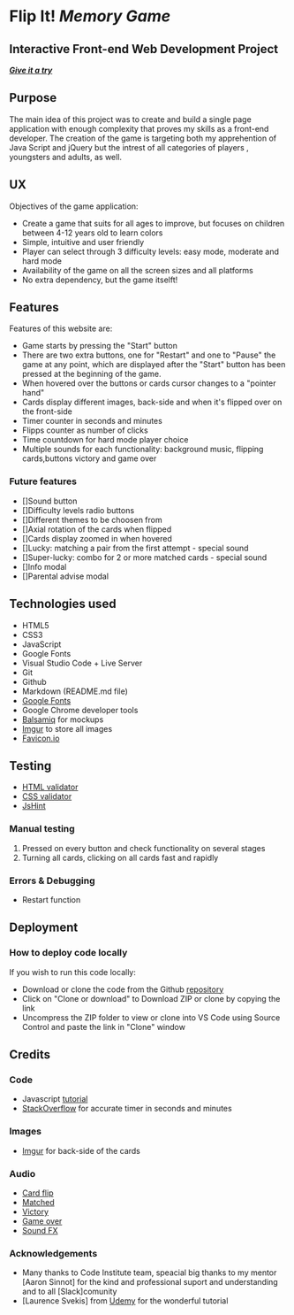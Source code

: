 # **Flip It!** *Memory Game*
## Interactive Front-end Web Development Project

***[Give it a try](https://morphy80.github.io/Memory-Game/)***

## Purpose
The main idea of this project was to create and build a single page application with enough complexity that proves my skills as a front-end developer. The creation of the game is targeting both my apprehention of Java Script and jQuery but the intrest of all categories of players , youngsters and adults, as well.

## UX 
Objectives of the game application: 

* Create a game that suits for all ages to improve, but focuses on children between 4-12 years old to learn colors
* Simple, intuitive and user friendly
* Player can select through 3 difficulty levels: easy mode, moderate and hard mode
* Availability of the game on all the screen sizes and all platforms
* No extra dependency, but the game itselft!

## Features
Features of this website are:
* Game starts by pressing the "Start" button
* There are two extra buttons, one for "Restart" and one to "Pause" the game at any point, which are displayed after the "Start" button has been pressed at the beginning of the game.
* When hovered over the buttons or cards cursor changes to a "pointer hand" 
* Cards display different images, back-side and when it's flipped over on the front-side
* Timer counter in seconds and minutes 
* Flipps counter as number of clicks
* Time countdown for hard mode player choice
* Multiple sounds for each functionality: background music, flipping cards,buttons victory and game over 

###  Future features
- []Sound button
- []Difficulty levels radio buttons
- []Different themes to be choosen from 
- []Axial rotation of the cards when flipped
- []Cards display zoomed in when hovered
- []Lucky: matching a pair from the first attempt - special sound
- []Super-lucky: combo for 2 or more matched cards - special sound
- []Info modal
- []Parental advise modal

## Technologies used
* HTML5
* CSS3
* JavaScript
* Google Fonts
* Visual Studio Code + Live Server
* Git
* Github
* Markdown (README.md file)
* [Google Fonts](https://fonts.google.com)
* Google Chrome developer tools
* [Balsamiq](https://balsamiq.com/wireframes/) for mockups
* [Imgur](https://imgur.com/) to store all images
* [Favicon.io](https://favicon.io/favicon-converter/)

## Testing
* [HTML validator](https://validator.w3.org/#validate_by_input)
* [CSS validator](https://jigsaw.w3.org/css-validator/#validate_by_input)
* [JsHint](https://jshint.com)

### Manual testing
1. Pressed on every button and check functionality on several stages
2. Turning all cards, clicking on all cards fast and rapidly

### Errors & Debugging
* Restart function 

## Deployment
### How to deploy code locally
If you wish to run this code locally: 

* Download or clone the code from the Github [repository](https://github.com/morphy80/Memory-Game)
* Click on "Clone or download" to Download ZIP or clone by copying the link
* Uncompress the ZIP folder to view or clone into VS Code using Source Control and paste the link in "Clone" window

## Credits
### Code
* Javascript [tutorial](https://www.udemy.com/course/jquery-game-course/) 
* [StackOverflow](https://stackoverflow.com/questions/49425137/how-to-stop-timer-in-javascript) for accurate timer in seconds and minutes

### Images
* [Imgur](https://i.imgur.com/bTu45F0.png?1) for back-side of the cards

### Audio
* [Card flip]()
* [Matched]()
* [Victory]()
* [Game over]()
* [Sound FX]()

### Acknowledgements
* Many thanks to Code Institute team, speacial big thanks to my mentor [Aaron Sinnot] for the kind and professional suport and understanding and to all [Slack]comunity
* [Laurence Svekis] from [Udemy](https://www.udemy.com/course/jquery-game-course/) for the wonderful tutorial
